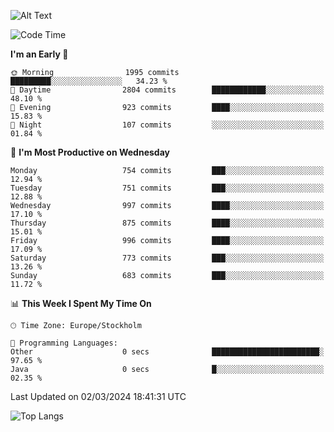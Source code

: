 ![Alt Text](https://media.tenor.com/3Gehha8RO-sAAAAC/goose-dance.gif)

<!--START_SECTION:waka-->
![Code Time](http://img.shields.io/badge/Code%20Time-2%20mins-blue)

**I'm an Early 🐤** 

```text
🌞 Morning                1995 commits        █████████░░░░░░░░░░░░░░░░   34.23 % 
🌆 Daytime                2804 commits        ████████████░░░░░░░░░░░░░   48.10 % 
🌃 Evening                923 commits         ████░░░░░░░░░░░░░░░░░░░░░   15.83 % 
🌙 Night                  107 commits         ░░░░░░░░░░░░░░░░░░░░░░░░░   01.84 % 
```
📅 **I'm Most Productive on Wednesday** 

```text
Monday                   754 commits         ███░░░░░░░░░░░░░░░░░░░░░░   12.94 % 
Tuesday                  751 commits         ███░░░░░░░░░░░░░░░░░░░░░░   12.88 % 
Wednesday                997 commits         ████░░░░░░░░░░░░░░░░░░░░░   17.10 % 
Thursday                 875 commits         ████░░░░░░░░░░░░░░░░░░░░░   15.01 % 
Friday                   996 commits         ████░░░░░░░░░░░░░░░░░░░░░   17.09 % 
Saturday                 773 commits         ███░░░░░░░░░░░░░░░░░░░░░░   13.26 % 
Sunday                   683 commits         ███░░░░░░░░░░░░░░░░░░░░░░   11.72 % 
```


📊 **This Week I Spent My Time On** 

```text
🕑︎ Time Zone: Europe/Stockholm

💬 Programming Languages: 
Other                    0 secs              ████████████████████████░   97.65 % 
Java                     0 secs              █░░░░░░░░░░░░░░░░░░░░░░░░   02.35 % 
```


 Last Updated on 02/03/2024 18:41:31 UTC
<!--END_SECTION:waka-->

![Top Langs](https://github-readme-stats-rose-phi.vercel.app/api/top-langs/?username=jxncted\&layout=compact&hide=c,assembly,jupyter%20notebook)
